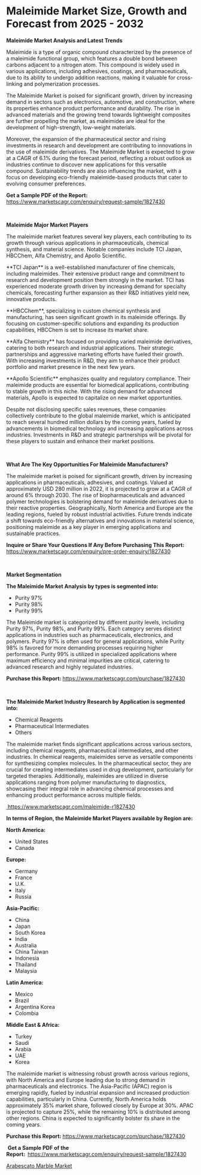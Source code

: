 <p><h1>Maleimide Market Size, Growth and Forecast from 2025 - 2032</h1></p><p><strong>Maleimide Market Analysis and Latest Trends</strong></p>
<p><p>Maleimide is a type of organic compound characterized by the presence of a maleimide functional group, which features a double bond between carbons adjacent to a nitrogen atom. This compound is widely used in various applications, including adhesives, coatings, and pharmaceuticals, due to its ability to undergo addition reactions, making it valuable for cross-linking and polymerization processes.</p><p>The Maleimide Market is poised for significant growth, driven by increasing demand in sectors such as electronics, automotive, and construction, where its properties enhance product performance and durability. The rise in advanced materials and the growing trend towards lightweight composites are further propelling the market, as maleimides are ideal for the development of high-strength, low-weight materials.</p><p>Moreover, the expansion of the pharmaceutical sector and rising investments in research and development are contributing to innovations in the use of maleimide derivatives. The Maleimide Market is expected to grow at a CAGR of 6.1% during the forecast period, reflecting a robust outlook as industries continue to discover new applications for this versatile compound. Sustainability trends are also influencing the market, with a focus on developing eco-friendly maleimide-based products that cater to evolving consumer preferences.</p></p>
<p><strong>Get a Sample PDF of the Report:&nbsp;</strong> <a href="https://www.marketscagr.com/enquiry/request-sample/1827430?utm_campaign=3137&utm_medium=2&utm_source=Github&utm_content=ia&utm_term=02042025&utm_id=maleimide">https://www.marketscagr.com/enquiry/request-sample/1827430</a></p>
<p>&nbsp;</p>
<p><strong>Maleimide Major Market Players</strong></p>
<p><p>The maleimide market features several key players, each contributing to its growth through various applications in pharmaceuticals, chemical synthesis, and material science. Notable companies include TCI Japan, HBCChem, Alfa Chemistry, and Apollo Scientific.</p><p>**TCI Japan** is a well-established manufacturer of fine chemicals, including maleimides. Their extensive product range and commitment to research and development position them strongly in the market. TCI has experienced moderate growth driven by increasing demand for specialty chemicals, forecasting further expansion as their R&D initiatives yield new, innovative products.</p><p>**HBCChem**, specializing in custom chemical synthesis and manufacturing, has seen significant growth in its maleimide offerings. By focusing on customer-specific solutions and expanding its production capabilities, HBCChem is set to increase its market share.</p><p>**Alfa Chemistry** has focused on providing varied maleimide derivatives, catering to both research and industrial applications. Their strategic partnerships and aggressive marketing efforts have fueled their growth. With increasing investments in R&D, they aim to enhance their product portfolio and market presence in the next few years.</p><p>**Apollo Scientific** emphasizes quality and regulatory compliance. Their maleimide products are essential for biomedical applications, contributing to stable growth in this niche. With the rising demand for advanced materials, Apollo is expected to capitalize on new market opportunities.</p><p>Despite not disclosing specific sales revenues, these companies collectively contribute to the global maleimide market, which is anticipated to reach several hundred million dollars by the coming years, fueled by advancements in biomedical technology and increasing applications across industries. Investments in R&D and strategic partnerships will be pivotal for these players to sustain and enhance their market positions.</p></p>
<p>&nbsp;</p>
<p><strong>What Are The Key Opportunities For Maleimide Manufacturers?</strong></p>
<p><p>The maleimide market is poised for significant growth, driven by increasing applications in pharmaceuticals, adhesives, and coatings. Valued at approximately USD 280 million in 2022, it is projected to grow at a CAGR of around 6% through 2030. The rise of biopharmaceuticals and advanced polymer technologies is bolstering demand for maleimide derivatives due to their reactive properties. Geographically, North America and Europe are the leading regions, fueled by robust industrial activities. Future trends indicate a shift towards eco-friendly alternatives and innovations in material science, positioning maleimide as a key player in emerging applications and sustainable practices.</p></p>
<p><strong>Inquire or Share Your Questions If Any Before Purchasing This Report:</strong> <a href="https://www.marketscagr.com/enquiry/pre-order-enquiry/1827430?utm_campaign=3137&utm_medium=2&utm_source=Github&utm_content=ia&utm_term=02042025&utm_id=maleimide">https://www.marketscagr.com/enquiry/pre-order-enquiry/1827430</a></p>
<p>&nbsp;</p>
<p><strong>Market Segmentation</strong></p>
<p><strong>The Maleimide Market Analysis by types is segmented into:</strong></p>
<p><ul><li>Purity 97%</li><li>Purity 98%</li><li>Purity 99%</li></ul></p>
<p><p>The Maleimide market is categorized by different purity levels, including Purity 97%, Purity 98%, and Purity 99%. Each category serves distinct applications in industries such as pharmaceuticals, electronics, and polymers. Purity 97% is often used for general applications, while Purity 98% is favored for more demanding processes requiring higher performance. Purity 99% is utilized in specialized applications where maximum efficiency and minimal impurities are critical, catering to advanced research and highly regulated industries.</p></p>
<p><strong>Purchase this Report:&nbsp;</strong><a href="https://www.marketscagr.com/purchase/1827430?utm_campaign=3137&utm_medium=2&utm_source=Github&utm_content=ia&utm_term=02042025&utm_id=maleimide">https://www.marketscagr.com/purchase/1827430</a></p>
<p>&nbsp;</p>
<p><strong>The Maleimide Market Industry Research by Application is segmented into:</strong></p>
<p><ul><li>Chemical Reagents</li><li>Pharmaceutical Intermediates</li><li>Others</li></ul></p>
<p><p>The maleimide market finds significant applications across various sectors, including chemical reagents, pharmaceutical intermediates, and other industries. In chemical reagents, maleimides serve as versatile components for synthesizing complex molecules. In the pharmaceutical sector, they are crucial for creating intermediates used in drug development, particularly for targeted therapies. Additionally, maleimides are utilized in diverse applications ranging from polymer manufacturing to diagnostics, showcasing their integral role in advancing chemical processes and enhancing product performance across multiple fields.</p></p>
<p><a href="https://www.marketscagr.com/maleimide-r1827430?utm_campaign=3137&utm_medium=2&utm_source=Github&utm_content=ia&utm_term=02042025&utm_id=maleimide">&nbsp;https://www.marketscagr.com/maleimide-r1827430</a></p>
<p><strong>In terms of Region, the Maleimide Market Players available by Region are:</strong></p>
<p>
    <p> <strong> North America: </strong>
        <ul>
            <li>United States</li>
            <li>Canada</li>
        </ul>
        </p> 
    <p> <strong> Europe: </strong>
        <ul>
            <li>Germany</li>
            <li>France</li>
            <li>U.K.</li>
            <li>Italy</li>
            <li>Russia</li>
        </ul>
        </p> 
    <p> <strong> Asia-Pacific: </strong>
        <ul>
            <li>China</li>
            <li>Japan</li>
            <li>South Korea</li>
            <li>India</li>
            <li>Australia</li>
            <li>China Taiwan</li>
            <li>Indonesia</li>
            <li>Thailand</li>
            <li>Malaysia</li>
        </ul>
        </p> 
    <p> <strong> Latin America: </strong>
        <ul>
            <li>Mexico</li>
            <li>Brazil</li>
            <li>Argentina Korea</li>
            <li>Colombia</li>
        </ul>
        </p> 
    <p> <strong> Middle East & Africa: </strong>
        <ul>
            <li>Turkey</li>
            <li>Saudi</li>
            <li>Arabia</li>
            <li>UAE</li>
            <li>Korea</li>
        </ul>
    </p>
    </p>
<p><p>The maleimide market is witnessing robust growth across various regions, with North America and Europe leading due to strong demand in pharmaceuticals and electronics. The Asia-Pacific (APAC) region is emerging rapidly, fueled by industrial expansion and increased production capabilities, particularly in China. Currently, North America holds approximately 35% market share, followed closely by Europe at 30%. APAC is projected to capture 25%, while the remaining 10% is distributed among other regions. China is expected to significantly bolster its share in the coming years.</p></p>
<p><strong>Purchase this Report: </strong><a href="https://www.marketscagr.com/purchase/1827430?utm_campaign=3137&utm_medium=2&utm_source=Github&utm_content=ia&utm_term=02042025&utm_id=maleimide">https://www.marketscagr.com/purchase/1827430</a></p>
<p>&nbsp;<strong>Get a Sample PDF of the Report:&nbsp;&nbsp;</strong><a href="https://www.marketscagr.com/enquiry/request-sample/1827430?utm_campaign=3137&utm_medium=2&utm_source=Github&utm_content=ia&utm_term=02042025&utm_id=maleimide">https://www.marketscagr.com/enquiry/request-sample/1827430</a></p>
<p><strong></strong></p>
<p><p><a href="https://github.com/miottaredlin79/Market-Research-Report-List-1/blob/main/arabescato-marble-market.md?utm_campaign=3137&utm_medium=2&utm_source=Github&utm_content=ia&utm_term=02042025&utm_id=maleimide">Arabescato Marble Market</a></p></p>